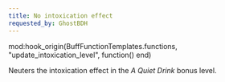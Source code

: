 ```yaml
---
title: No intoxication effect
requested_by: GhostBDH
---
```


mod:hook_origin(BuffFunctionTemplates.functions, "update_intoxication_level", function() end)

Neuters the intoxication effect in the _A Quiet Drink_ bonus level.
